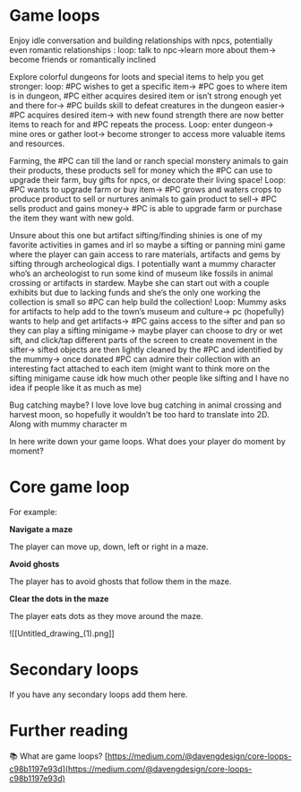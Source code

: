 # Game loops

Enjoy idle conversation and building relationships with npcs, potentially even romantic relationships : loop: talk to npc->learn more about them-> become friends or romantically inclined 

Explore colorful dungeons for loots and special items to help you get stronger: loop: #PC  wishes to get a specific item-> #PC goes to where item is in dungeon, #PC either acquires desired item or isn’t strong enough yet and there for-> #PC builds skill to defeat creatures in the dungeon easier-> #PC acquires desired item-> with new found strength there are now better items to reach for and #PC repeats the process. Loop: enter dungeon-> mine ores or gather loot-> become stronger to access more valuable items and resources.

Farming, the #PC can till the land or ranch special monstery animals to gain their products, these products sell for money which the #PC can use to upgrade their farm, buy gifts for npcs, or decorate their living space! Loop: #PC wants to upgrade farm or buy item-> #PC grows and waters crops to produce product to sell or nurtures animals to gain product to sell-> #PC sells product and gains money-> #PC is able to upgrade farm or purchase the item they want with new gold.

Unsure about this one but artifact sifting/finding shinies is one of my favorite activities in games and irl so maybe a sifting or panning mini game where the player can gain access to rare materials, artifacts and gems by sifting through archeological digs. I potentially want a mummy character who’s an archeologist to run some kind of museum like fossils in animal crossing or artifacts in stardew. Maybe she can start out with a couple exhibits but due to lacking funds and she’s the only one working the collection is small so #PC can help build the collection! Loop: Mummy asks for artifacts to help add to the town’s museum and culture-> pc (hopefully) wants to help and get artifacts-> #PC gains access to the sifter and pan so they can play a sifting minigame-> maybe player can choose to dry or wet sift, and click/tap different parts of the screen to create movement in the sifter-> sifted objects are then lightly cleaned by the #PC and identified by the mummy-> once donated #PC can admire their collection with an interesting fact attached to each item (might want to think more on the sifting minigame cause idk how much other people like sifting and I have no idea if people like it as much as me)

Bug catching maybe? I love love love bug catching in animal crossing and harvest moon, so hopefully it wouldn’t be too hard to translate into 2D. Along with mummy character m

In here write down your game loops. What does your player do moment by moment?

# Core game loop

For example:

**Navigate a maze**

The player can move up, down, left or right in a maze.

**Avoid ghosts**

The player has to avoid ghosts that follow them in the maze.

**Clear the dots in the maze**

The player eats dots as they move around the maze.

![[Untitled_drawing_(1).png]]

# Secondary loops

If you have any secondary loops add them here.

# Further reading


📚 What are game loops?
[https://medium.com/@davengdesign/core-loops-c98b1197e93d](https://medium.com/@davengdesign/core-loops-c98b1197e93d)

